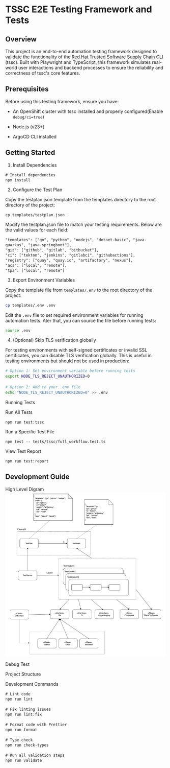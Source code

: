 # TSSC E2E Testing Framework and Tests

## Overview

This project is an end-to-end automation testing framework designed to validate the functionality of the [Red Hat Trusted Software Supply Chain CLI ](https://github.com/redhat-appstudio/rhtap-cli) (tssc). Built with Playwright and TypeScript, this framework simulates real-world user interactions and backend processes to ensure the reliability and correctness of tssc's core features.

## Prerequisites

Before using this testing framework, ensure you have:

* An OpenShift cluster with tssc installed and properly configured(Enable `debug/ci=true`)

* Node.js (v23+)

* ArgoCD CLI installed

## Getting Started

1. Install Dependencies
```
# Install dependencies
npm install
```

2. Configure the Test Plan

Copy the testplan.json template from the templates directory to the root directory of the project:

```
cp templates/testplan.json .
```

Modify the testplan.json file to match your testing requirements. Below are the valid values for each field:
```
"templates": ["go", "python", "nodejs", "dotnet-basic", "java-quarkus", "java-springboot"],
"git": ["github", "gitlab", "bitbucket"],
"ci": ["tekton", "jenkins", "gitlabci", "githubactions"],
"registry": ["quay", "quay.io", "artifactory", "nexus"],
"acs": ["local", "remote"],
"tpa": ["local", "remote"]
```

3. Export Environment Variables

Copy the template file from `templates/.env` to the root directory of the project:

```bash
cp templates/.env .env
```

Edit the `.env` file to set required environment variables for running automation tests. Ater that, you can source the file before running tests:

```bash
source .env
```

4. (Optional) Skip TLS verification globally

For testing environments with self-signed certificates or invalid SSL certificates, you can disable TLS verification globally. This is useful in testing environments but should not be used in production:

```bash
# Option 1: Set environment variable before running tests
export NODE_TLS_REJECT_UNAUTHORIZED=0

# Option 2: Add to your .env file
echo "NODE_TLS_REJECT_UNAUTHORIZED=0" >> .env
```

Running Tests

Run All Tests

```
npm run test:tssc
```

Run a Specific Test File

```
npm test -- tests/tssc/full_workflow.test.ts
```

View Test Report

```
npm run test:report
```



## Development Guide
High Level Digram
![image info](./docs/images/Hight_level_Arch.jpg)

Debug Test

Project Structure

Development Commands

```
# Lint code
npm run lint

# Fix linting issues
npm run lint:fix

# Format code with Prettier
npm run format

# Type check
npm run check-types

# Run all validation steps
npm run validate
```